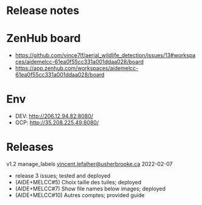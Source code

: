 # Release notes

# ZenHub board 
- https://github.com/vince7lf/aerial_wildlife_detection/issues/13#workspaces/aidemelcc-61ea0f55cc331a001ddaa028/board
- https://app.zenhub.com/workspaces/aidemelcc-61ea0f55cc331a001ddaa028/board

# Env
- DEV: http://206.12.94.82:8080/
- GCP: http://35.208.225.49:8080/

# Releases
v1.2 manage_labels vincent.lefalher@usherbrooke.ca 2022-02-07
- release 3 issues; tested and deployed
- (AIDE+MELCC#5) Choix taille des tuiles; deployed
- (AIDE+MELCC#7) Show file names below images; deployed
- (AIDE+MELCC#10) Autres comptes; provided guide 